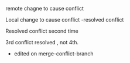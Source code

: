 remote chagne to cause conflict

 Local change to cause conflict
 -resolved conflict


 Resolved conflict second time

 3rd conflict resolved , not 4th. 

 - edited on merge-conflict-branch 
